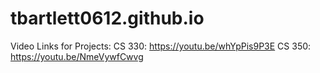 # tbartlett0612.github.io
Video Links for Projects:
CS 330: https://youtu.be/whYpPis9P3E
CS 350: https://youtu.be/NmeVywfCwvg
